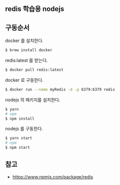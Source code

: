 ## redis 학습용 nodejs

## 구동순서

docker 를 설치한다.

```bash
$ brew install docker
```

redis:latest 를 받는다.

```bash
$ docker pull redis:latest
```

docker 로 구동한다.

```bash
$ docker run --name myRedis -d -p 6379:6379 redis
```

nodejs 의 패키지를 설치한다.

```bash
$ yarn
# npm
$ npm install
```

nodejs 를 구동한다.

```bash
$ yarn start
# npm
$ npm start
```

## 참고

- https://www.npmjs.com/package/redis
